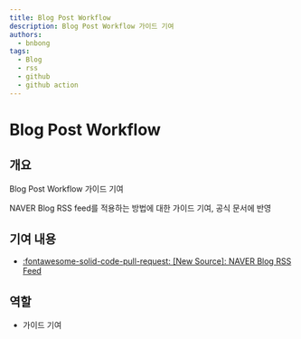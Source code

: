 ```yaml
---
title: Blog Post Workflow
description: Blog Post Workflow 가이드 기여
authors:
  - bnbong
tags:
  - Blog
  - rss
  - github
  - github action
---
```


# Blog Post Workflow

## 개요

Blog Post Workflow 가이드 기여

NAVER Blog RSS feed를 적용하는 방법에 대한 가이드 기여, 공식 문서에 반영

## 기여 내용

- [:fontawesome-solid-code-pull-request: [New Source]: NAVER Blog RSS Feed](https://github.com/gautamkrishnar/blog-post-workflow/issues/241)

## 역할

- 가이드 기여
